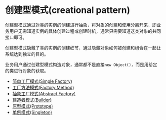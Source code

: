# 创建型模式(creational pattern)
创建型模式通过对类的实例的创建进行抽象，将对象的创建和使用分离开来，即业务用户无需知道实例的具体创建过程或创建时机，通常只需要知道这类对象的共同接口即可。

创建型模式隐藏了类的实例的创建细节，通过隐藏对象如何被创建和组合在一起让系统达到独立的目的。

业务用户通过创建型模式构造对象，通常都不是直接`new Object()`，而是用给定的类进行对象的获取。

- [简单工厂模式(Simple Factory)](simple_factory/simple-factory.md)
- [工厂方法模式(Factory Method)](factory_method/factory-method.md)
- [抽象工厂模式(Abstract Factory)](abstract_factory)
- [建造者模式(Builder)](builder)
- [原型模式(Prototype)](prototype)
- [单例模式(Singleton)](singleton)
